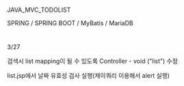 JAVA_MVC_TODOLIST

SPRING / SPRING BOOT / MyBatis / MariaDB

#
3/27

검색시 list mapping이 될 수 있도록 Controller - void ("list") 수정

list.jsp에서 날짜 유효성 검사 실행(제이쿼리 이용해서 alert 실행)